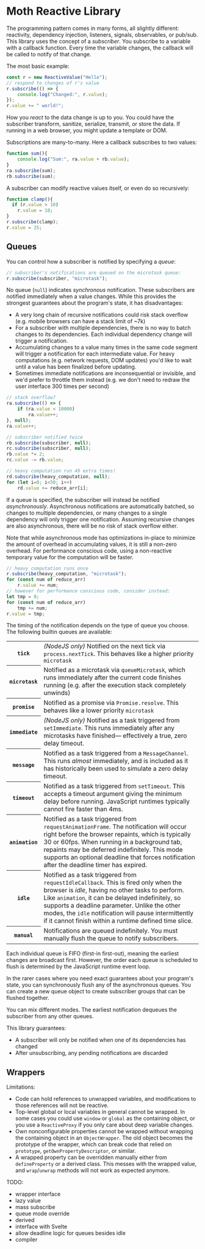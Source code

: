 # Moth Reactive Library

The programming pattern comes in many forms, all slightly different: reactivity, dependency
injection, listeners, signals, observables, or pub/sub. This library uses the concept of a
*subscriber*. You subscribe to a variable with a callback function. Every time the variable
changes, the callback will be called to notify of that change.

The most basic example:
```js
const r = new ReactiveValue("Hello");
// respond to changes of r's value
r.subscribe(() => {
	console.log("Changed:", r.value);
});
r.value += " world!";
```
How you *react* to the data change is up to you. You could have the subscriber transform, sanitize,
serialize, transmit, or store the data. If running in a web browser, you might update a template
or DOM.

Subscriptions are many-to-many. Here a callback subscribes to two values:
```js
function sum(){
	console.log("Sum:", ra.value + rb.value);
}
ra.subscribe(sum);
rb.subscribe(sum);
```
A subscriber can modify reactive values itself, or even do so recursively:
```js
function clamp(){
  if (r.value > 10)
    r.value = 10;
}
r.subscribe(clamp);
r.value = 25;
```

## Queues
You can control how a subscriber is notified by specifying a *queue*:
```js
// subscriber's notifications are queued on the microtask queue:
r.subscribe(subscriber, "microtask");
```
No queue (`null`) indicates *synchronous* notification. These subscribers are notified immediately
when a value changes. While this provides the strongest guarantees about the program's state, it
has disadvantages:
- A very long chain of recursive notifications could risk stack overflow (e.g. mobile browsers can
  have a stack limit of ~7k)
- For a subscriber with multiple dependencies, there is no way to batch changes to its dependencies.
  Each individual dependency change will trigger a notification.
- Accumulating changes to a value many times in the same code segment will trigger a notification
  for each intermediate value. For heavy computations (e.g. network requests, DOM updates) you'd
  like to wait until a value has been finalized before updating.
- Sometimes immediate notifications are inconsequential or invisible, and we'd prefer to throttle
  them instead (e.g. we don't need to redraw the user interface 300 times per second)

```js
// stack overflow?
ra.subscribe(() => {
	if (ra.value < 10000)
		ra.value++;
}, null);
ra.value++;

// subscriber notified twice
rb.subscribe(subscriber, null);
rc.subscribe(subscriber, null);
rb.value *= 2;
rc.value -= rb.value;

// heavy computation run 49 extra times!
rd.subscribe(heavy_computation, null);
for (let i=0; i<50; i++)
	rd.value += reduce_arr[i];
```
If a queue is specified, the subscriber will instead be notified *asynchronously*. Asynchronous
notifications are automatically batched, so changes to multiple dependencies, or many changes to
a single dependency will only trigger one notification. Assuming recursive changes are also
asynchronous, there will be no risk of stack overflow either.

Note that while asynchronous mode has optimizations in-place to minimize the amount of overhead in
accumulating values, it is still a non-zero overhead. For performance conscious code, using a
non-reactive temporary value for the computation will be faster.

```js
// heavy computation runs once
r.subscribe(heavy_computation, "microtask");
for (const num of reduce_arr)
	r.value += num;
// however for performance conscious code, consider instead:
let tmp = 0;
for (const num of reduce_arr)
	tmp += num;
r.value = tmp;
```

The timing of the notification depends on the type of queue you choose. The following builtin queues
are available:

<table>
  <tr>
    <th><code>tick</code></th>
    <td>
      <i>(NodeJS only)</i> Notified on the next tick via <code>process.nextTick</code>. This behaves
      like a higher priority <code>microtask</code>
    </td>
  </tr>
  <tr>
    <th><code>microtask</code></th>
    <td>
      Notified as a microtask via <code>queueMicrotask</code>, which runs immediately after
      the current code finishes running (e.g. after the execution stack completely unwinds)
    </td>
  </tr>
  <tr>
    <th><code>promise</code></th>
    <td>
      Notified as a promise via <code>Promise.resolve</code>. This behaves like a lower
      priority <code>microtask</code>
    </td>
  </tr>
  <tr>
    <th><code>immediate</code></th>
    <td>
      <i>(NodeJS only)</i> Notified as a task triggered from <code>setImmediate</code>. This runs
      immediately after any microtasks have finished— effectively a true, zero delay timeout.
    </td>
  </tr>
  <tr>
    <th><code>message</code></th>
    <td>
      Notified as a task triggered from a <code>MessageChannel</code>. This runs <i>almost</i> immediately,
      and is included as it has historically been used to simulate a zero delay timeout.
    </td>
  </tr>
  <tr>
    <th><code>timeout</code></th>
    <td>
      Notified as a task triggered from <code>setTimeout</code>. This accepts a timeout argument giving
      the minimum delay before running. JavaScript runtimes typically cannot fire faster than 4ms.
    </td>
  </tr>
  <tr>
    <th><code>animation</code></th>
    <td>
      Notified as a task triggered from <code>requestAnimationFrame</code>. The notification will
      occur right before the browser repaints, which is typically 30 or 60fps. When running in a
      background tab, repaints may be deferred indefinitely. This mode supports an optional deadline
      that forces notification after the deadline timer has expired.
    </td>
  </tr>
  <tr>
    <th><code>idle</code></th>
    <td>
      Notified as a task triggered from <code>requestIdleCallback</code>. This is fired only when the
      browser is <i>idle</i>, having no other tasks to perform. Like <code>animation</code>, it can be delayed
      indefinitely, so supports a deadline parameter. Unlike the other modes, the <code>idle</code> notification
      will pause intermittently if it cannot finish within a runtime defined time slice.
    </td>
  </tr>
  <tr>
    <th><code>manual</code></th>
    <td>
      Notifications are queued indefinitely. You must manually flush the queue to notify subscribers.
    </td>
  </tr>
</table>

Each individual queue is FIFO (first-in first-out), meaning the earliest changes are broadcast
first. However, the order each queue is scheduled to flush is determined by the JavaScript runtime
event loop.

In the rarer cases where you need exact guarantees about your program's state, you can synchronously
flush any of the asynchronous queues. You can create a new queue object to create subscriber groups
that can be flushed together.

You can mix different modes. The earliest notification dequeues the subscriber from any other
queues.

This library guarantees:
- A subscriber will only be notified when one of its dependencies has changed
- After unsubscribing, any pending notifications are discarded

## Wrappers

Limitations:
- Code can hold references to unwrapped variables, and modifications to those references will not
  be reactive.
- Top-level global or local variables in general cannot be wrapped. In some cases you could use
  `window` or `global` as the containing object, or you use a `ReactiveProxy` if you only care
  about deep variable changes.
- Own nonconfigurable properties cannot be wrapped without wrapping the containing object in an
  `ObjectWrapper`. The old object becomes the prototype of the wrapper, which can break code that
  relied on `prototype`, `getOwnPropertyDescriptor`, or similar.
- A wrapped property can be overridden manually either from `defineProperty` or a derived class.
  This messes with the wrapped value, and `wrap`/`unwrap` methods will not work as expected anymore.


TODO:
- wrapper interface
- lazy value
- mass subscribe
- queue mode override
- derived
- interface with Svelte
- allow deadline logic for queues besides idle
- compiler